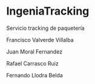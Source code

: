 IngeniaTracking
===============

Servicio tracking de paquetería

Francisco Valverde Villalba

Juan Moral Fernandez

Rafael Carrasco Ruiz

Fernando Llodra Belda
